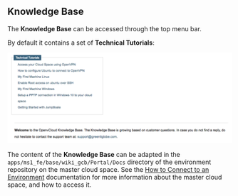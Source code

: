 ## Knowledge Base

The **Knowledge Base** can be accessed through the top menu bar.

By default it contains a set of **Technical Tutorials**:

![](TechnicalTutorials.png)

The content of the **Knowledge Base** can be adapted in the `apps/ms1_fe/base/wiki_gcb/Portal/Docs` directory of the environment repository on the master cloud space. See the [How to Connect to an Environment](../../Sysadmin/connect.md) documentation for more information about the master cloud space, and how to access it.